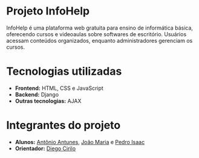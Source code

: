 # Projeto InfoHelp

InfoHelp é uma plataforma web gratuita para ensino de informática básica, oferecendo cursos e videoaulas sobre softwares de escritório. Usuários acessam conteúdos organizados, enquanto administradores gerenciam os cursos.

# Tecnologias utilizadas

- **Frontend:** HTML, CSS e JavaScript
- **Backend:** Django
- **Outras tecnologias:** AJAX

# Integrantes do projeto

- **Alunos:** [Antônio Antunes](https://github.com/tonhoantunes), [João Maria](https://github.com/jm-bass) e [Pedro Isaac](https://github.com/PedroIsaac09)
- **Orientador:** [Diego Cirilo](https://github.com/dvcirilo)
